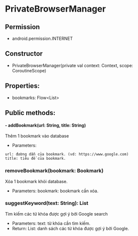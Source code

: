 

# PrivateBrowserManager

## Permission
- android.permission.INTERNET

## Constructor
- PrivateBrowserManager(private val context: Context, scope: CoroutineScope)

## Properties:
- bookmarks: Flow<List<Bookmark>>
## Public methods:
#### - addBookmark(url: String, title: String)
Thêm 1 bookmark vào database
+ Parameters:
```
url: đường dẫn của bookmark. (vd: https://www.google.com)
title: tiêu đề của bookmark.
```

### removeBookmark(bookmark: Bookmark)
Xóa 1 bookmark khỏi database.
+ Parameters:
bookmark: bookmark cần xóa.

### suggestKeyword(text: String): List<String>
Tìm kiếm các từ khóa được gợi ý bởi Google search
+ Parameters:
text: từ khóa cần tìm kiếm.
+ Return:
List<String>: danh sách các từ khóa được gợi ý bởi Google.




